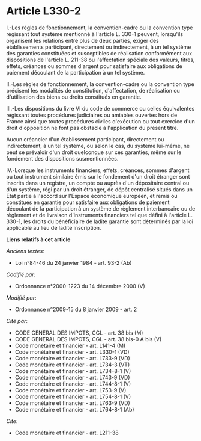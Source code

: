 # Article L330-2

I.-Les règles de fonctionnement, la convention-cadre ou la convention type régissant tout système mentionné à l'article L.
330-1 peuvent, lorsqu'ils organisent les relations entre plus de deux parties, exiger des établissements participant,
directement ou indirectement, à un tel système des garanties constituées et susceptibles de réalisation conformément aux
dispositions de l'article L. 211-38 ou l'affectation spéciale des valeurs, titres, effets, créances ou sommes d'argent pour
satisfaire aux obligations de paiement découlant de la participation à un tel système. 

II.-Les règles de fonctionnement, la convention-cadre ou la convention type précisent les modalités de constitution,
d'affectation, de réalisation ou d'utilisation des biens ou droits constitués en garantie. 

III.-Les dispositions du livre VI du code de commerce ou celles équivalentes régissant toutes procédures judiciaires ou
amiables ouvertes hors de France ainsi que toutes procédures civiles d'exécution ou tout exercice d'un droit d'opposition ne
font pas obstacle à l'application du présent titre. 

Aucun créancier d'un établissement participant, directement ou indirectement, à un tel système, ou selon le cas, du système
lui-même, ne peut se prévaloir d'un droit quelconque sur ces garanties, même sur le fondement des dispositions
susmentionnées. 

IV.-Lorsque les instruments financiers, effets, créances, sommes d'argent ou tout instrument similaire émis sur le fondement
d'un droit étranger sont inscrits dans un registre, un compte ou auprès d'un dépositaire central ou d'un système, régi par un
droit étranger, de dépôt centralisé situés dans un Etat partie à l'accord sur l'Espace économique européen, et remis ou
constitués en garantie pour satisfaire aux obligations de paiement découlant de la participation à un système de règlement
interbancaire ou de règlement et de livraison d'instruments financiers tel que défini à l'article L. 330-1, les droits du
bénéficiaire de ladite garantie sont déterminés par la loi applicable au lieu de ladite inscription.

**Liens relatifs à cet article**

_Anciens textes_:

  - Loi n°84-46 du 24 janvier 1984 - art. 93-2 (Ab)

_Codifié par_:

  - Ordonnance n°2000-1223 du 14 décembre 2000 (V)

_Modifié par_:

  - Ordonnance n°2009-15 du 8 janvier 2009 - art. 2

_Cité par_:

  - CODE GENERAL DES IMPOTS, CGI. - art. 38 bis (M)
  - CODE GENERAL DES IMPOTS, CGI. - art. 38 bis-0 A bis (V)
  - Code monétaire et financier - art. L141-4 (M)
  - Code monétaire et financier - art. L330-1 (VD)
  - Code monétaire et financier - art. L733-9 (VD)
  - Code monétaire et financier - art. L734-3 (VT)
  - Code monétaire et financier - art. L734-8-1 (V)
  - Code monétaire et financier - art. L743-9 (VD)
  - Code monétaire et financier - art. L744-8-1 (V)
  - Code monétaire et financier - art. L753-9 (V)
  - Code monétaire et financier - art. L754-8-1 (V)
  - Code monétaire et financier - art. L763-9 (VD)
  - Code monétaire et financier - art. L764-8-1 (Ab)

_Cite_:

  - Code monétaire et financier - art. L211-38
